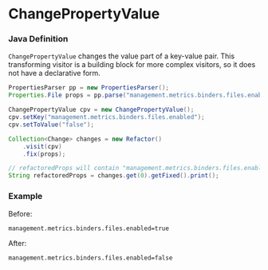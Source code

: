 # ChangePropertyValue


### Java Definition

`ChangePropertyValue` changes the value part of a key-value pair. 
This transforming visitor is a building block for more complex visitors, so it does not have a declarative form.

```java
PropertiesParser pp = new PropertiesParser();
Properties.File props = pp.parse("management.metrics.binders.files.enabled=true").iterator().next();

ChangePropertyValue cpv = new ChangePropertyValue();
cpv.setKey("management.metrics.binders.files.enabled");
cpv.setToValue("false");

Collection<Change> changes = new Refactor()
    .visit(cpv)
    .fix(props);

// refactoredProps will contain "management.metrics.binders.files.enabled=false"
String refactoredProps = changes.get(0).getFixed().print();
```

### Example
Before:
```properties 
management.metrics.binders.files.enabled=true
```

 After:
```properties 
management.metrics.binders.files.enabled=false
```
